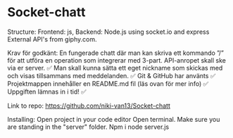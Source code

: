 # Socket-chatt

Structure:
Frontend: js, Backend: Node.js using socket.io and express External API's from giphy.com.

Krav för godkänt:
En fungerade chatt där man kan skriva ett kommando ”/” för att utföra en operation som integrerar med 3-part. API-anropet skall ske via er server. ✅
Man skall kunna sätta ett eget nickname som skickas med och visas tillsammans med meddelanden. ✅
Git & GitHub har använts ✅
Projektmappen innehåller en README.md fil (läs ovan för mer info) ✅
Uppgiften lämnas in i tid! ✅

Link to repo: https://github.com/niki-van13/Socket-chatt

Installing:
Open project in your code editor
Open terminal. Make sure you are standing in the "server" folder.
Npm i
node server.js
